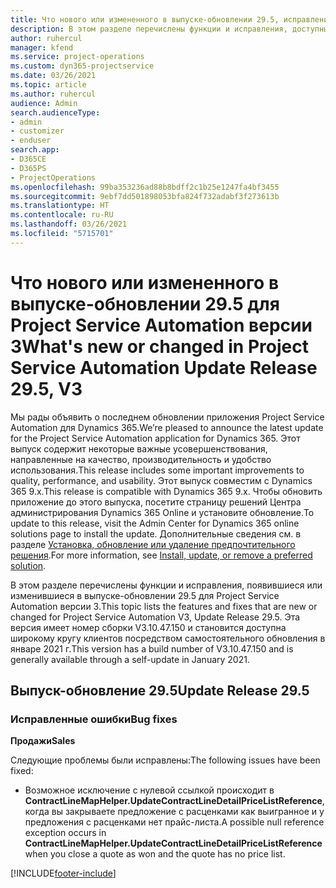 ```yaml
---
title: Что нового или измененного в выпуске-обновлении 29.5, исправление, Project Service Automation, исправление версии 3
description: В этом разделе перечислены функции и исправления, доступные в выпуске-обновлении 29.5 для Project Service Automation исправление версии 3.
author: ruhercul
manager: kfend
ms.service: project-operations
ms.custom: dyn365-projectservice
ms.date: 03/26/2021
ms.topic: article
ms.author: ruhercul
audience: Admin
search.audienceType:
- admin
- customizer
- enduser
search.app:
- D365CE
- D365PS
- ProjectOperations
ms.openlocfilehash: 99ba353236ad88b8bdff2c1b25e1247fa4bf3455
ms.sourcegitcommit: 9ebf7dd501898053bfa824f732adabf3f273613b
ms.translationtype: HT
ms.contentlocale: ru-RU
ms.lasthandoff: 03/26/2021
ms.locfileid: "5715701"
---
```

# <a name="whats-new-or-changed-in-project-service-automation-update-release-295-v3"></a><span data-ttu-id="93e7e-103">Что нового или измененного в выпуске-обновлении 29.5 для Project Service Automation версии 3</span><span class="sxs-lookup"><span data-stu-id="93e7e-103">What's new or changed in Project Service Automation Update Release 29.5, V3</span></span>

<span data-ttu-id="93e7e-104">Мы рады объявить о последнем обновлении приложения Project Service Automation для Dynamics 365.</span><span class="sxs-lookup"><span data-stu-id="93e7e-104">We’re pleased to announce the latest update for the Project Service Automation application for Dynamics 365.</span></span> <span data-ttu-id="93e7e-105">Этот выпуск содержит некоторые важные усовершенствования, направленные на качество, производительность и удобство использования.</span><span class="sxs-lookup"><span data-stu-id="93e7e-105">This release includes some important improvements to quality, performance, and usability.</span></span> <span data-ttu-id="93e7e-106">Этот выпуск совместим с Dynamics 365 9.x.</span><span class="sxs-lookup"><span data-stu-id="93e7e-106">This release is compatible with Dynamics 365 9.x.</span></span> <span data-ttu-id="93e7e-107">Чтобы обновить приложение до этого выпуска, посетите страницу решений Центра администрирования Dynamics 365 Online и установите обновление.</span><span class="sxs-lookup"><span data-stu-id="93e7e-107">To update to this release, visit the Admin Center for Dynamics 365 online solutions page to install the update.</span></span> <span data-ttu-id="93e7e-108">Дополнительные сведения см. в разделе [Установка, обновление или удаление предпочтительного решения](https://docs.microsoft.com/power-platform/admin/install-remove-preferred-solution).</span><span class="sxs-lookup"><span data-stu-id="93e7e-108">For more information, see [Install, update, or remove a preferred solution](https://docs.microsoft.com/power-platform/admin/install-remove-preferred-solution).</span></span>

<span data-ttu-id="93e7e-109">В этом разделе перечислены функции и исправления, появившиеся или изменившиеся в выпуске-обновлении 29.5 для Project Service Automation версии 3.</span><span class="sxs-lookup"><span data-stu-id="93e7e-109">This topic lists the features and fixes that are new or changed for Project Service Automation V3, Update Release 29.5.</span></span> <span data-ttu-id="93e7e-110">Эта версия имеет номер сборки V3.10.47.150 и становится доступна широкому кругу клиентов посредством самостоятельного обновления в январе 2021 г.</span><span class="sxs-lookup"><span data-stu-id="93e7e-110">This version has a build number of V3.10.47.150 and is generally available through a self-update in January 2021.</span></span>

## <a name="update-release-295"></a><span data-ttu-id="93e7e-111">Выпуск-обновление 29.5</span><span class="sxs-lookup"><span data-stu-id="93e7e-111">Update Release 29.5</span></span>

### <a name="bug-fixes"></a><span data-ttu-id="93e7e-112">Исправленные ошибки</span><span class="sxs-lookup"><span data-stu-id="93e7e-112">Bug fixes</span></span>


<span data-ttu-id="93e7e-113">**Продажи**</span><span class="sxs-lookup"><span data-stu-id="93e7e-113">**Sales**</span></span>

<span data-ttu-id="93e7e-114">Следующие проблемы были исправлены:</span><span class="sxs-lookup"><span data-stu-id="93e7e-114">The following issues have been fixed:</span></span>

- <span data-ttu-id="93e7e-115">Возможное исключение с нулевой ссылкой происходит в **ContractLineMapHelper.UpdateContractLineDetailPriceListReference**, когда вы закрываете предложение с расценками как выигранное и у предложения с расценками нет прайс-листа.</span><span class="sxs-lookup"><span data-stu-id="93e7e-115">A possible null reference exception occurs in **ContractLineMapHelper.UpdateContractLineDetailPriceListReference** when you close a quote as won and the quote has no price list.</span></span>


[!INCLUDE[footer-include](../includes/footer-banner.md)]
